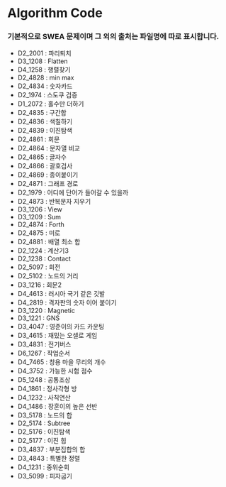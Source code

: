 # Algorithm Code

### 기본적으로 SWEA 문제이며 그 외의 출처는 파일명에 따로 표시합니다.



* D2_2001 : 파리퇴치
* D3_1208 : Flatten
* D4_1258 : 행렬찾기
* D2_4828 : min max
* D2_4834 : 숫자카드
* D2_1974 : 스도쿠 검증
* D1_2072 : 홀수만 더하기
* D2_4835 : 구간합
* D2_4836 : 색칠하기
* D2_4839 : 이진탐색
* D2_4861 : 회문
* D2_4864 : 문자열 비교
* D2_4865 : 글자수
* D2_4866 : 괄호검사
* D2_4869 : 종이붙이기
* D2_4871 : 그래프 경로
* D2_1979 : 어디에 단어가 들어갈 수 있을까
* D2_4873 : 반복문자 지우기
* D3_1206 : View
* D3_1209 : Sum
* D2_4874 : Forth
* D2_4875 : 미로
* D2_4881 : 배열 최소 합
* D2_1224 : 계산기3
* D2_1238 : Contact
* D2_5097 : 회전
* D2_5102 : 노드의 거리
* D3_1216 : 회문2
* D4_4613 : 러시아 국기 같은 깃발
* D4_2819 : 격자판의 숫자 이어 붙이기
* D3_1220 : Magnetic
* D3_1221 : GNS
* D3_4047 : 영준이의 카드 카운팅
* D3_4615 : 재밌는 오셀로 게임
* D3_4831 : 전기버스
* D6_1267 : 작업순서
* D4_7465 : 창용 마을 무리의 개수
* D4_3752 : 가능한 시험 점수
* D5_1248 : 공통조상
* D4_1861 : 정사각형 방
* D4_1232 : 사칙연산
* D4_1486 : 장훈이의 높은 선반
* D3_5178 : 노드의 합
* D2_5174 : Subtree
* D2_5176 : 이진탐색
* D2_5177 : 이진 힙
* D3_4837 : 부분집합의 합
* D3_4843 : 특별한 정렬
* D4_1231 : 중위순회
* D3_5099 : 피자굽기
